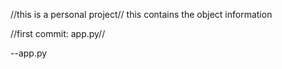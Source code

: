 //this is a personal project//
this contains the object information

//first commit: app.py//

--app.py
